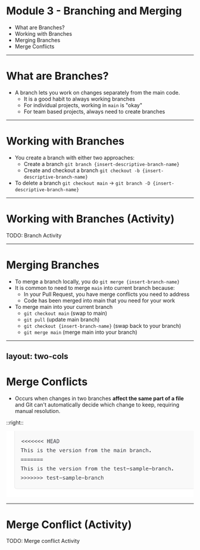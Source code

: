 # **Module 3 - Branching and Merging**

* What are Branches?
* Working with Branches
* Merging Branches
* Merge Conflicts

---

# **What are Branches?**

* A branch lets you work on changes separately from the main code.
  * It is a good habit to always working branches
  * For individual projects, working in `main` is "okay"
  * For team based projects, always need to create branches


---

# **Working with Branches**

* You create a branch with either two approaches:
  * Create a branch `git branch {insert-descriptive-branch-name}`
  * Create and checkout a branch `git checkout -b {insert-descriptive-branch-name}`
* To delete a branch `git checkout main` -> `git branch -D {insert-descriptive-branch-name}`

---

# **Working with Branches (Activity)**

TODO: Branch Activity

---

# **Merging Branches**
<div class="text-2xl">

* To merge a branch locally, you do `git merge {insert-branch-name}`
* It is common to need to merge `main` into current branch because:
  * In your Pull Request, you have merge conflicts you need to address
  * Code has been merged into main that you need for your work
* To merge main into your current branch
  * `git checkout main` (swap to main)
  * `git pull` (update main branch)
  * `git checkout {insert-branch-name}` (swap back to your branch)
  * `git merge main` (merge main into your branch)
</div>

---
layout: two-cols
---

# **Merge Conflicts**

* Occurs when changes in two branches **affect the same part of a file** and Git can't automatically decide which change to keep, requiring manual resolution.

::right::

<div class="flex justify-center items-center h-full">
  <img src="./images/example-merge-conflict.png" />
</div>

---

# **Merge Conflict (Activity)**

TODO: Merge conflict Activity


